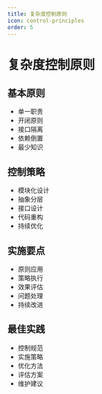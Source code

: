 ```yaml
---
title: 复杂度控制原则
icon: control-principles
order: 5
---
```


# 复杂度控制原则

## 基本原则
- 单一职责
- 开闭原则
- 接口隔离
- 依赖倒置
- 最少知识

## 控制策略
- 模块化设计
- 抽象分层
- 接口设计
- 代码重构
- 持续优化

## 实施要点
- 原则应用
- 策略执行
- 效果评估
- 问题处理
- 持续改进

## 最佳实践
- 控制规范
- 实施策略
- 优化方法
- 评估方案
- 维护建议

